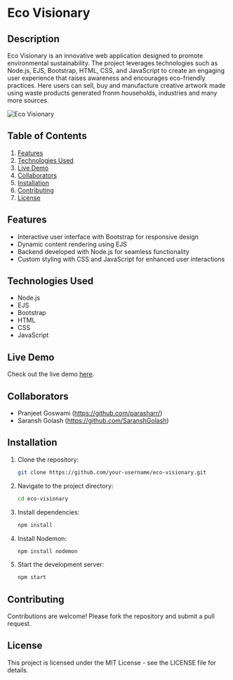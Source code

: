 # Eco Visionary

## Description
Eco Visionary is an innovative web application designed to promote environmental sustainability. The project leverages technologies such as Node.js, EJS, Bootstrap, HTML, CSS, and JavaScript to create an engaging user experience that raises awareness and encourages eco-friendly practices. Here users can sell, buy and manufacture creative artwork made using waste products generated fronm households, industries and many more sources.

<img src="https://i.ibb.co/gMgKg84s/Screenshot-2025-02-01-185619.png" alt="Eco Visionary">

## Table of Contents
1. [Features](#features)
2. [Technologies Used](#technologies-used)
3. [Live Demo](#live-demo)
4. [Collaborators](#collaborators)
5. [Installation](#installation)
6. [Contributing](#contributing)
7. [License](#license)

## Features
- Interactive user interface with Bootstrap for responsive design
- Dynamic content rendering using EJS
- Backend developed with Node.js for seamless functionality
- Custom styling with CSS and JavaScript for enhanced user interactions

## Technologies Used
- Node.js
- EJS
- Bootstrap
- HTML
- CSS
- JavaScript

## Live Demo
Check out the live demo [here](https://ecovisionary.onrender.com).

## Collaborators
- Pranjeet Goswami (https://github.com/parasharr/)
- Saransh Golash (https://github.com/SaranshGolash)

## Installation
1. Clone the repository:
   ```bash
   git clone https://github.com/your-username/eco-visionary.git
2. Navigate to the project directory:
   ```bash
   cd eco-visionary
3. Install dependencies:
   ```bash
   npm install
4. Install Nodemon:
   ```bash
   npm install nodemon
5. Start the development server:
   ```bash
   npm start
   
## Contributing
Contributions are welcome! Please fork the repository and submit a pull request.

## License
This project is licensed under the MIT License - see the LICENSE file for details.
